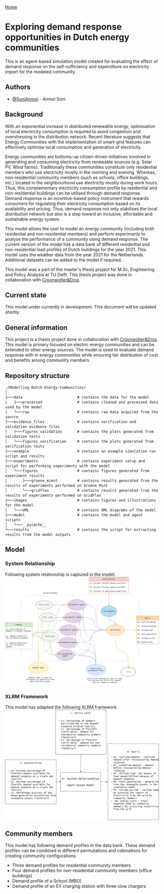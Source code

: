[Home](https://sonianmol.com/)

# Exploring demand response opportunities in Dutch energy communities

This is an agent-based simulation model created for evaluating the effect of demand response on the self-sufficiency and expenditure on electricity import for the modeled community.

## Authors

- [@SoniAnmol](https://www.github.com/SoniAnmol) - Anmol Soni

## Background

With an exponential increase in distributed renewable energy, optimisation of local electricity consumption is required to avoid congestion and overstressing in the distribution network. Recent literature suggests that Energy Communities with the implementation of smart-grid features can effectively optimise local consumption and generation of electricity. 

Energy communities are bottoms-up citizen-driven initiatives involved in generating and consuming electricity from renewable sources (e.g. Solar PV, Wind farms). Traditionally these communities constitute only residential members who use electricity mostly in the morning and evening. Whereas, non-residential community members (such as schools, office buildings, etc.) located in the neighbourhood use electricity mostly during work hours. Thus, this complementary electricity consumption profile by residential and non-residential buildings can be utilised through demand response. Demand response is an incentive-based policy instrument that rewards consumers for regulating their electricity consumption based on its availability and pricing. Thus, demand response not only stabilises the local distribution network but also is a step toward an inclusive, affordable and sustainable energy system.

This model allows the user to model an energy community (including both residential and non-residential members) and perform experiments to analyse the performance of a community using demand response. The current version of the model has a data bank of different residential and non-residential load profiles of Dutch buildings for the year 2021. This model uses the weather data from the year 2021 for the Netherlands. Additional datasets can be added to the model if required.

This model was a part of the master's thesis project for  M.Sc. Engineering and Policy Analysis at TU Delft. This thesis project was done in collaboration with [Croonwolter&Dros](https://croonwolterendros.nl/).



## Current state

This model under currently in development. This document will be updated shortly.

## General information

This project is a thesis project done in collaboration with [Croonwolter&Dros](https://croonwolterendros.nl/). This
model is primary focused on electric energy communities and can be extended to other energy sources. The model is used
to evaluate demand response with in energy communities while ensuring fair distribution of cost and benefits among
community members.

## Repository structure

```angular2html
./Modelling-Dutch-Energy-Communities/
│
├───data                         # contains the data for the model
│   ├───processed                # contains cleaned and processed data used by the model
│   └───raw                      # contains raw data acquired from the source
├───evidence_files               # contains verification and validation evidence files
│   ├───figures_validation       # contains the plots generated from validation tests
│   └───figures_verification     # contains the plots generated from verification tests
├───example                      # contains an example simulation run script and results
├───experiments                  # contains experiment setup and script for performing experiments with the model
│   └───figures                  # contains figures generated from experiment results
│       ├───groene_mient         # contains results generated from the results of experiments performed on Groene Mint
│       └───gridflex             # contains results generated from the results of experiments performed on GridFlex
├───images                       # contains figures and illustrations for the model
│   └───UML                      # contains UML diagrams of the model
├───model                        # contains the model and agent scripts
│   └───__pycache__
└───results                      # contains the script for extracting results from the model outputs

```


## Model

### System Relationship
Following system relationship is captured in the model.
<img src="images/Model-System-relationships.png">

### XLRM Framework
This model has adapted the following XLRM framework.
<img src="images/Model-XLRM.png" alt="xlrm_diagram">

## Community members
This model has following demand profiles in the data bank. These demand profiles can be combined in different
permutations and cobinations for creating community configurations.

- Three demand profiles for residential community members
- Four demand profiles for non-residential community members (office buildings)
- Demand profile of a School (MBO)
- Demand profile of an EV charging station with three slow chargers

